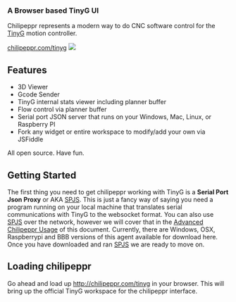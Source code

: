### A Browser based TinyG UI
Chilipeppr represents a modern way to do CNC software control for the [TinyG](http://synthetos.myshopify.com/products/tinyg) motion controller.

[chilipeppr.com/tinyg](http://chilipeppr.com/tinyg)
![](http://www.chilipeppr.com/img/screenshot-tinyg.png)
## Features
* 3D Viewer
* Gcode Sender
* TinyG internal stats viewer including planner buffer
* Flow control via planner buffer
* Serial port JSON server that runs on your Windows, Mac, Linux, or Raspberry PI
* Fork any widget or entire workspace to modify/add your own via JSFiddle

All open source. Have fun.

## Getting Started
The first thing you need to get chilipeppr working with TinyG is a **Serial Port Json Proxy** or AKA [SPJS](http://github.com/johnlauer/serial-port-json-server).  This is just a fancy way of saying you need a program running on your local machine that translates serial communications with TinyG to the websocket format.  You can also use [SPJS](http://github.com/johnlauer/serial-port-json-server) over the network, however we will cover that in the [Advanced Chilipeppr Usage](https://github.com/synthetos/TinyG/wiki/chilipeppr-advanced-usage) of this document.  Currently, there are Windows, OSX, Raspberrypi and BBB versions of this agent available for download here.  Once you have downloaded and ran [SPJS](http://github.com/johnlauer/serial-port-json-server) we are ready to move on.

## Loading chilipeppr
Go ahead and load up http://chilipeppr.com/tinyg in your browser.  This will bring up the official TinyG workspace for the chilipeppr interface.